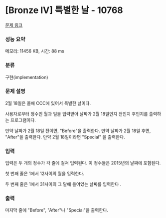 # [Bronze IV] 특별한 날 - 10768 

[문제 링크](https://www.acmicpc.net/problem/10768) 

### 성능 요약

메모리: 11456 KB, 시간: 88 ms

### 분류

구현(implementation)

### 문제 설명

<p>2월 18일은 올해 CCC에 있어서 특별한 날이다.</p>

<p>사용자로부터 정수인 월과 일을 입력받아 날짜가 2월 18일인지 전인지 후인지를 출력하는 프로그램이다.</p>

<p>만약 날짜가 2월 18일 전이면, "Before"을 출력한다. 만약 날짜가 2월 18일 후면, "After"을 출력한다. 만약 2월 18일이라면 "Special" 을 출력한다.</p>

### 입력 

 <p>입력은 두 개의 정수가 각 줄에 걸쳐 입력된다. 이 정수들은 2015년의 날짜에 포함된다.</p>

<p>첫 번째 줄은 1에서 12사이의 월을 입력한다.</p>

<p>두 번째 줄은 1에서 31사이의 그 달에 들어있는 날짜를 입력한다 .</p>

### 출력 

 <p>마지막 줄에 "Before", "After"나 "Special"을 출력한다.</p>

